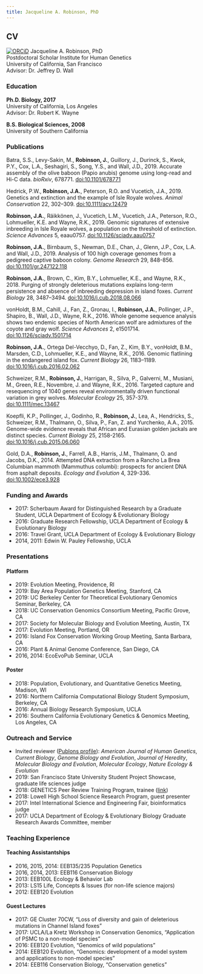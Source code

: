 ```yaml
---
title: Jacqueline A. Robinson, PhD
---
```


## CV

[![ORCiD](https://orcid.org/sites/default/files/images/orcid_16x16.png)](https://orcid.org/0000-0002-5556-815X) Jacqueline A. Robinson, PhD  
Postdoctoral Scholar
Institute for Human Genetics  
University of California, San Francisco  
Advisor: Dr. Jeffrey D. Wall


### Education
**Ph.D. Biology, 2017**  
University of California, Los Angeles  
Advisor: Dr. Robert K. Wayne
  
**B.S. Biological Sciences, 2008**  
University of Southern California


### Publications
Batra, S.S., Levy-Sakin, M., **Robinson, J.**, Guillory, J., Durinck, S., Kwok, P.Y., Cox, L.A., Seshagiri, S., Song, Y.S., and Wall, J.D., 2019. Accurate assembly of the olive baboon (Papio anubis) genome using long-read and Hi-C data. *bioRxiv*, 678771. [doi:10.1101/678771](https://doi.org/10.1101/678771)

Hedrick, P.W., **Robinson, J.A.**, Peterson, R.O. and Vucetich, J.A., 2019. Genetics and extinction and the example of Isle Royale wolves. *Animal Conservation* 22, 302–309. [doi:10.1111/acv.12479](https://doi.org/10.1111/acv.12479)

**Robinson, J.A.**, Räikkönen, J., Vucetich, L.M., Vucetich, J.A., Peterson, R.O., Lohmueller, K.E. and Wayne, R.K., 2019. Genomic signatures of extensive inbreeding in Isle Royale wolves, a population on the threshold of extinction. *Science Advances* 5, eaau0757. [doi:10.1126/sciadv.aau0757](https://doi.org/10.1126/sciadv.aau0757)

**Robinson, J.A.**, Birnbaum, S., Newman, D.E., Chan, J., Glenn, J.P., Cox, L.A. and Wall, J.D., 2019. Analysis of 100 high coverage genomes from a pedigreed captive baboon colony. *Genome Research* 29, 848-856. [doi:10.1101/gr.247122.118](https://doi.org/10.1101/gr.247122.118)

**Robinson, J.A.**, Brown, C., Kim, B.Y., Lohmueller, K.E., and Wayne, R.K., 2018. Purging of strongly deleterious mutations explains long-term persistence and absence of inbreeding depression in island foxes. *Current Biology* 28, 3487–3494. [doi:10.1016/j.cub.2018.08.066](https://doi.org/10.1016/j.cub.2018.08.066)

vonHoldt, B.M., Cahill, J., Fan, Z., Gronau, I., **Robinson, J.A.**, Pollinger, J.P., Shapiro, B., Wall, J.D., Wayne, R.K., 2016. Whole genome sequence analysis shows two endemic species of North American wolf are admixtures of the coyote and gray wolf. *Science Advances* 2, e1501714. [doi:10.1126/sciadv.1501714](https://doi.org/10.1126/sciadv.1501714)

**Robinson, J.A.**, Ortega Del-Vecchyo, D., Fan, Z., Kim, B.Y., vonHoldt, B.M., Marsden, C.D., Lohmueller, K.E., and Wayne, R.K., 2016. Genomic flatlining in the endangered island fox. *Current Biology* 26, 1183–1189. [doi:10.1016/j.cub.2016.02.062](https://doi.org/10.1016/j.cub.2016.02.062)

Schweizer, R.M., **Robinson, J.**, Harrigan, R., Silva, P., Galverni, M., Musiani, M., Green, R.E., Novembre, J. and Wayne, R.K., 2016. Targeted capture and resequencing of 1040 genes reveal environmentally driven functional variation in grey wolves. *Molecular Ecology* 25, 357-379. [doi:10.1111/mec.13467](https://doi.org/10.1111/mec.13467)

Koepfli, K.P., Pollinger, J., Godinho, R., **Robinson, J.**, Lea, A., Hendricks, S., Schweizer, R.M., Thalmann, O., Silva, P., Fan, Z. and Yurchenko, A.A., 2015. Genome-wide evidence reveals that African and Eurasian golden jackals are distinct species. *Current Biology* 25, 2158-2165. [doi:10.1016/j.cub.2015.06.060](https://doi.org/10.1016/j.cub.2015.06.060)

Gold, D.A., **Robinson, J.**, Farrell, A.B., Harris, J.M., Thalmann, O. and Jacobs, D.K., 2014. Attempted DNA extraction from a Rancho La Brea Columbian mammoth (Mammuthus columbi): prospects for ancient DNA from asphalt deposits. *Ecology and Evolution* 4, 329-336. [doi:10.1002/ece3.928](https://doi.org/10.1002/ece3.928)


### Funding and Awards
- 2017: Scherbaum Award for Distinguished Research by a Graduate Student, UCLA Department of Ecology & Evolutionary Biology
- 2016: Graduate Research Fellowship, UCLA Department of Ecology & Evolutionary Biology
- 2016: Travel Grant, UCLA Department of Ecology & Evolutionary Biology 
- 2014, 2011: Edwin W. Pauley Fellowship, UCLA


### Presentations
#### Platform
- 2019: Evolution Meeting, Providence, RI
- 2019: Bay Area Population Genetics Meeting, Stanford, CA
- 2019: UC Berkeley Center for Theoretical Evolutionary Genomics Seminar, Berkeley, CA
- 2018: UC Conservation Genomics Consortium Meeting, Pacific Grove, CA
- 2017: Society for Molecular Biology and Evolution Meeting, Austin, TX
- 2017: Evolution Meeting, Portland, OR
- 2016: Island Fox Conservation Working Group Meeting, Santa Barbara, CA
- 2016: Plant & Animal Genome Conference, San Diego, CA
- 2016, 2014: EcoEvoPub Seminar, UCLA

#### Poster
- 2018: Population, Evolutionary, and Quantitative Genetics Meeting, Madison, WI
- 2016: Northern California Computational Biology Student Symposium, Berkeley, CA
- 2016: Annual Biology Research Symposium, UCLA
- 2016: Southern California Evolutionary Genetics & Genomics Meeting, Los Angeles, CA


### Outreach and Service
- Invited reviewer ([Publons profile](https://publons.com/a/1206609/)): *American Journal of Human Genetics*, *Current Biology*, *Genome Biology and Evolution*, *Journal of Heredity*, *Molecular Biology and Evolution*, *Molecular Ecology*, *Nature Ecology & Evolution*
- 2019: San Francisco State University Student Project Showcase, graduate life sciences judge
- 2018: GENETICS Peer Review Training Program, trainee ([link](http://www.genetics.org/content/early-career-reviewers))
- 2018: Lowell High School Science Research Program, guest presenter
- 2017: Intel International Science and Engineering Fair, bioinformatics judge
- 2017: UCLA Department of Ecology & Evolutionary Biology Graduate Research Awards Committee, member


### Teaching Experience
#### Teaching Assistantships
- 2016, 2015, 2014: EEB135/235 Population Genetics
- 2016, 2014, 2013: EEB116 Conservation Biology
- 2013: EEB100L Ecology & Behavior Lab
- 2013: LS15 Life, Concepts & Issues (for non-life science majors)
- 2012: EEB120 Evolution

#### Guest Lectures
- 2017: GE Cluster 70CW, “Loss of diversity and gain of deleterious mutations in Channel Island foxes” 
- 2017: UCLA/La Kretz Workshop in Conservation Genomics, “Application of PSMC to a non-model species”
- 2016: EEB120 Evolution, “Genomics of wild populations”
- 2014: EEB120 Evolution, “Genomics: development of a model system and applications to non-model species”
- 2014: EEB116 Conservation Biology, “Conservation genetics”
